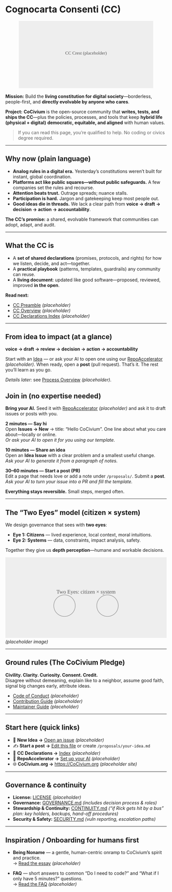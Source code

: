 # Cognocarta Consenti (CC)

<p align="center">
  <img src="./assets/cc/cc-crest.svg" alt="Cognocarta Consenti (CC) — living constitution for digital society" width="420">
</p>

**Mission:** Build the **living constitution for digital society**—borderless, people-first, and **directly evolvable by anyone who cares**.

**Project:** **CoCivium** is the open-source community that **writes, tests, and ships the CC**—plus the policies, processes, and tools that keep **hybrid life (physical + digital)** **democratic, equitable, and aligned** with human values.

> If you can read this page, you’re qualified to help. No coding or civics degree required.

---

## Why now (plain language)

- **Analog rules in a digital era.** Yesterday’s constitutions weren’t built for instant, global coordination.
- **Platforms act like public squares—without public safeguards.** A few companies set the rules and recourse.
- **Attention beats trust.** Outrage spreads; nuance stalls.
- **Participation is hard.** Jargon and gatekeeping keep most people out.
- **Good ideas die in threads.** We lack a clear path from **voice → draft → decision → action → accountability**.

**The CC’s promise:** a shared, evolvable framework that communities can adopt, adapt, and audit.

---

## What the CC is

- A **set of shared declarations** (promises, protocols, and rights) for how we listen, decide, and act—together.
- A **practical playbook** (patterns, templates, guardrails) any community can reuse.
- A **living document**: updated like good software—proposed, reviewed, improved **in the open**.

**Read next:**
- [CC Preamble](./docs/cc/PREAMBLE.md) *(placeholder)*
- [CC Overview](./docs/cc/OVERVIEW.md) *(placeholder)*
- [CC Declarations Index](./docs/cc/DECLARATIONS.md) *(placeholder)*

---

## From idea to impact (at a glance)

**voice → draft → review → decision → action → accountability**

Start with an [Idea](../../issues/new/choose) — or ask your AI to open one using our [RepoAccelerator](./admin/tools/repo-accelerator/README.md) *(placeholder)*. When ready, open a **post** (pull request). That’s it. The rest you’ll learn as you go.

*Details later:* see [Process Overview](./docs/process/OVERVIEW.md) *(placeholder)*.

## Join in (no expertise needed)

**Bring your AI.** Seed it with [RepoAccelerator](./admin/tools/repo-accelerator/README.md) *(placeholder)* and ask it to draft issues or posts with you.

**2 minutes — Say hi**  
Open **Issues → New** → title: “Hello CoCivium”. One line about what you care about—locally or online.  
*Or ask your AI to open it for you using our template.*

**10 minutes — Share an idea**  
Open an **Idea Issue** with a clear problem and a smallest useful change.  
*Ask your AI to generate it from a paragraph of notes.*

**30–60 minutes — Start a post (PR)**  
Edit a page that needs love or add a note under `/proposals/`. Submit a **post**.  
*Ask your AI to turn your issue into a PR and fill the template.*

**Everything stays reversible.** Small steps, merged often.

---

## The “Two Eyes” model (citizen × system)

We design governance that sees with **two eyes**:
- **Eye 1: Citizens** — lived experience, local context, moral intuitions.
- **Eye 2: Systems** — data, constraints, impact analysis, safety.

Together they give us **depth perception**—humane and workable decisions.

![Two Eyes Diagram](./assets/diagrams/two-eyes.svg "Two Eyes: citizen + system co-vision") *(placeholder image)*

---

## Ground rules (The CoCivium Pledge)

**Civility. Clarity. Curiosity. Consent. Credit.**  
Disagree without demeaning, explain like to a neighbor, assume good faith, signal big changes early, attribute ideas.

- [Code of Conduct](./CODE_OF_CONDUCT.md) *(placeholder)*
- [Contribution Guide](./CONTRIBUTING.md) *(placeholder)*
- [Maintainer Guide](./MAINTAINERS.md) *(placeholder)*

---

## Start here (quick links)

- 📣 **New Idea →** [Open an issue](../../issues/new/choose) *(placeholder)*
- ✍️ **Start a post →** [Edit this file](../../edit/main/README.md) or create `/proposals/your-idea.md`
- 🧭 **CC Declarations →** [Index](./docs/cc/DECLARATIONS.md) *(placeholder)*
- 🧰 **RepoAccelerator →** [Set up your AI](./admin/tools/repo-accelerator/README.md) *(placeholder)*
- 🌐 **CoCivium.org →** https://CoCivium.org *(placeholder site)*

---

## Governance & continuity

- **License:** [LICENSE](./LICENSE) *(placeholder)*
- **Governance:** [GOVERNANCE.md](./GOVERNANCE.md) *(includes decision process & roles)*
- **Stewardship & Continuity:** [CONTINUITY.md](./CONTINUITY.md) *(“if Rick gets hit by a bus” plan: key holders, backups, hand-off procedures)*
- **Security & Safety:** [SECURITY.md](./SECURITY.md) *(vuln reporting, escalation paths)*

---

## Inspiration / Onboarding for humans first

- **Being Noname** — a gentle, human-centric onramp to CoCivium’s spirit and practice.  
  → [Read the essay](./docs/onboarding/Being-Noname.md) *(placeholder)*

- **FAQ** — short answers to common “Do I need to code?” and “What if I only have 5 minutes?” questions.  
  → [Read the FAQ](./docs/FAQ.md) *(placeholder)*